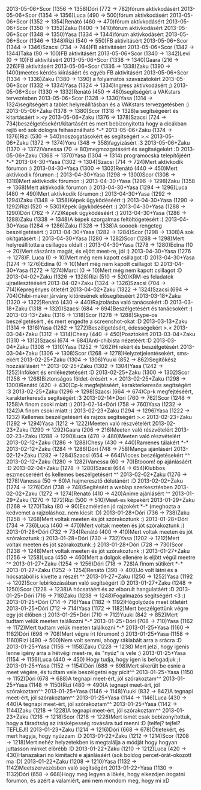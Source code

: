 <tr><td>2013-05-06</td><td>+</td><td>Scor (1356 &rarr; 1358)</td><td>Dóri (772 &rarr; 782)</td><td>fórum aktívkodásért</td></tr>
<tr><td>2013-05-06</td><td>+</td><td>Scor (1354 &rarr; 1356)</td><td>Luca (490 &rarr; 500)</td><td>fórum aktívkodásért</td></tr>
<tr><td>2013-05-06</td><td>+</td><td>Scor (1352 &rarr; 1354)</td><td>Renátó (460 &rarr; 470)</td><td>fórum aktívkodásért</td></tr>
<tr><td>2013-05-06</td><td>+</td><td>Scor (1350 &rarr; 1352)</td><td>Zaku (1400 &rarr; 1410)</td><td>fórum aktívkodásért</td></tr>
<tr><td>2013-05-06</td><td>+</td><td>Scor (1348 &rarr; 1350)</td><td>Yasa (1334 &rarr; 1344)</td><td>fórum aktívkodásért</td></tr>
<tr><td>2013-05-06</td><td>+</td><td>Scor (1346 &rarr; 1348)</td><td>Rizi (540 &rarr; 550)</td><td>FB aktivitásért</td></tr>
<tr><td>2013-05-06</td><td>+</td><td>Scor (1344 &rarr; 1346)</td><td>Szacsi (734 &rarr; 744)</td><td>FB aktivitásért</td></tr>
<tr><td>2013-05-06</td><td>+</td><td>Scor (1342 &rarr; 1344)</td><td>Taka (90 &rarr; 100)</td><td>FB aktivitásért</td></tr>
<tr><td>2013-05-06</td><td>+</td><td>Scor (1340 &rarr; 1342)</td><td>Levi (0 &rarr; 10)</td><td>FB aktivitásért</td></tr>
<tr><td>2013-05-06</td><td>+</td><td>Scor (1338 &rarr; 1340)</td><td>Gaara (216 &rarr; 226)</td><td>FB aktivitásért</td></tr>
<tr><td>2013-05-06</td><td>+</td><td>Scor (1336 &rarr; 1338)</td><td>Zaku (1390 &rarr; 1400)</td><td>meetes kérdés kiírásáért és egyéb FB aktivitásért</td></tr>
<tr><td>2013-05-06</td><td>+</td><td>Scor (1334 &rarr; 1336)</td><td>Zaku (1380 &rarr; 1390)</td><td> a folyamatos szavazatokért</td></tr>
<tr><td>2013-05-06</td><td>+</td><td>Scor (1332 &rarr; 1334)</td><td>Yasa (1324 &rarr; 1334)</td><td>Ingress aktívkodásért ;)</td></tr>
<tr><td>2013-05-06</td><td>+</td><td>Scor (1330 &rarr; 1332)</td><td>Renátó (450 &rarr; 460)</td><td>segítségért a VAKstars tervezésben</td></tr>
<tr><td>2013-05-06</td><td>+</td><td>Scor (1328 &rarr; 1330)</td><td>Yasa (1314 &rarr; 1324)</td><td>segítségért a tablet helyreállításban és a VAKstars tervezgetésben :)</td></tr>
<tr><td>2013-05-06</td><td>+</td><td>Zaku (1378 &rarr; 1380)</td><td>Scor (1318 &rarr; 1328)</td><td>a segítségéért és kitartásáért &gt;.&lt;y</td></tr>
<tr><td>2013-05-06</td><td>+</td><td>Zaku (1376 &rarr; 1378)</td><td>Szacsi (724 &rarr; 734)</td><td>beszélgetésekért/kitartásért és mert bebizonyította hogy a cicákban rejlő erő sok dologra felhasználható *-*</td></tr>
<tr><td>2013-05-06</td><td>+</td><td>Zaku (1374 &rarr; 1376)</td><td>Rizi (530 &rarr; 540)</td><td>noszogatásokért és segítségért &gt;.&lt;</td></tr>
<tr><td>2013-05-06</td><td>+</td><td>Zaku (1372 &rarr; 1374)</td><td>Yoru (348 &rarr; 358)</td><td>fagyizásért :3</td></tr>
<tr><td>2013-05-06</td><td>+</td><td>Zaku (1370 &rarr; 1372)</td><td>Vanessa (70 &rarr; 80)</td><td>megmozgatásért és segítségekért :D</td></tr>
<tr><td>2013-05-06</td><td>+</td><td>Zaku (1368 &rarr; 1370)</td><td>Yasa (1304 &rarr; 1314)</td><td> programocska telepítőjéért *-*</td></tr>
<tr><td>2013-04-30</td><td>+</td><td>Yasa (1302 &rarr; 1304)</td><td>Szacsi (714 &rarr; 724)</td><td>Mert aktívkodik fórumon :)</td></tr>
<tr><td>2013-04-30</td><td>+</td><td>Yasa (1300 &rarr; 1302)</td><td>Renátó (440 &rarr; 450)</td><td>Mert aktívkodik fórumon :)</td></tr>
<tr><td>2013-04-30</td><td>+</td><td>Yasa (1298 &rarr; 1300)</td><td>Scor (1308 &rarr; 1318)</td><td>Mert aktívkodik fórumon :)</td></tr>
<tr><td>2013-04-30</td><td>+</td><td>Yasa (1296 &rarr; 1298)</td><td>Zaku (1358 &rarr; 1368)</td><td>Mert aktívkodik fórumon :)</td></tr>
<tr><td>2013-04-30</td><td>+</td><td>Yasa (1294 &rarr; 1296)</td><td>Luca (480 &rarr; 490)</td><td>Mert aktívkodik fórumon :)</td></tr>
<tr><td>2013-04-30</td><td>+</td><td>Yasa (1292 &rarr; 1294)</td><td>Zaku (1348 &rarr; 1358)</td><td>Képek ügyködéséért :)</td></tr>
<tr><td>2013-04-30</td><td>+</td><td>Yasa (1290 &rarr; 1292)</td><td>Rizi (520 &rarr; 530)</td><td>Képek ügyködéséért :)</td></tr>
<tr><td>2013-04-30</td><td>+</td><td>Yasa (1288 &rarr; 1290)</td><td>Dóri (762 &rarr; 772)</td><td>Képek ügyködéséért :)</td></tr>
<tr><td>2013-04-30</td><td>+</td><td>Yasa (1286 &rarr; 1288)</td><td>Zaku (1338 &rarr; 1348)</td><td>A képek szorgalmas feltöltögetésért :)</td></tr>
<tr><td>2013-04-30</td><td>+</td><td>Yasa (1284 &rarr; 1286)</td><td>Zaku (1328 &rarr; 1338)</td><td>A sooook-rengeteg beszélgetésért :)</td></tr>
<tr><td>2013-04-30</td><td>+</td><td>Yasa (1282 &rarr; 1284)</td><td>Scor (1298 &rarr; 1308)</td><td>A sok okítgatásért :)</td></tr>
<tr><td>2013-04-30</td><td>+</td><td>Yasa (1280 &rarr; 1282)</td><td>Scor (1288 &rarr; 1298)</td><td>Mert helyreállította a csillagos oldalt :)</td></tr>
<tr><td>2013-04-30</td><td>+</td><td>Yasa (1278 &rarr; 1280)</td><td>Edina (10 &rarr; 20)</td><td>Mert rászánta magát, és eljött meet-re, jól :)</td></tr>
<tr><td>2013-04-30</td><td>+</td><td>Yasa (1276 &rarr; 1278)</td><td>F. Luca (0 &rarr; 10)</td><td>Mert még nem kapott csillagot :D</td></tr>
<tr><td>2013-04-30</td><td>+</td><td>Yasa (1274 &rarr; 1276)</td><td>Edina (0 &rarr; 10)</td><td>Mert még nem kapott csillagot :D</td></tr>
<tr><td>2013-04-30</td><td>+</td><td>Yasa (1272 &rarr; 1274)</td><td>Marci (0 &rarr; 10)</td><td>Mert még nem kapott csillagot :D</td></tr>
<tr><td>2013-04-02</td><td>+</td><td>Zaku (1326 &rarr; 1328)</td><td>Rizi (510 &rarr; 520)</td><td>KRM-es feladatok ujraélesztéésért</td></tr>
<tr><td>2013-04-02</td><td>+</td><td>Zaku (1324 &rarr; 1326)</td><td>Szacsi (704 &rarr; 714)</td><td>Képregényes ötletért</td></tr>
<tr><td>2013-04-02</td><td>+</td><td>Zaku (1322 &rarr; 1324)</td><td>Szacsi (694 &rarr; 704)</td><td>Chibi-maker járvány kitörésének elősegítéséért</td></tr>
<tr><td>2013-03-18</td><td>+</td><td>Zaku (1320 &rarr; 1322)</td><td>Renátó (430 &rarr; 440)</td><td>Rajzolásba való tanácsokért :D</td></tr>
<tr><td>2013-03-18</td><td>+</td><td>Zaku (1318 &rarr; 1320)</td><td>Szacsi (684 &rarr; 694)</td><td>Beszélgetésért és tanácsokért :)</td></tr>
<tr><td>2013-03-13</td><td>+</td><td>Zaku (1316 &rarr; 1318)</td><td>Scor (1278 &rarr; 1288)</td><td>Skype-os beszélgetésért , és mert engedte a screenshot-okat :D</td></tr>
<tr><td>2013-03-13</td><td>+</td><td>Zaku (1314 &rarr; 1316)</td><td>Yasa (1262 &rarr; 1272)</td><td>Beszélgetésért, édességekért &gt;.&lt;</td></tr>
<tr><td>2013-03-04</td><td>+</td><td>Zaku (1312 &rarr; 1314)</td><td>Chesy (440 &rarr; 450)</td><td>Posztokért</td></tr>
<tr><td>2013-03-04</td><td>+</td><td>Zaku (1310 &rarr; 1312)</td><td>Szacsi (674 &rarr; 684)</td><td>Anti-chibista nézetéért :D</td></tr>
<tr><td>2013-03-04</td><td>+</td><td>Zaku (1308 &rarr; 1310)</td><td>Yasa (1252 &rarr; 1262)</td><td>Hírekért és beszélgetésért</td></tr>
<tr><td>2013-03-04</td><td>+</td><td>Zaku (1306 &rarr; 1308)</td><td>Scor (1268 &rarr; 1278)</td><td>Helyzetjelentésekért, sms-ekért</td></tr>
<tr><td>2013-02-25</td><td>+</td><td>Zaku (1304 &rarr; 1306)</td><td>Yuuki (852 &rarr; 862)</td><td>Segítőkész hozzáállásért ^^</td></tr>
<tr><td>2013-02-25</td><td>+</td><td>Zaku (1302 &rarr; 1304)</td><td>Yasa (1242 &rarr; 1252)</td><td>Infókért és emlékeztetésért :D</td></tr>
<tr><td>2013-02-25</td><td>+</td><td>Zaku (1300 &rarr; 1302)</td><td>Scor (1258 &rarr; 1268)</td><td>Biztonságos földet-érésért &gt;.&lt;</td></tr>
<tr><td>2013-02-25</td><td>+</td><td>Zaku (1298 &rarr; 1300)</td><td>Renátó (420 &rarr; 430)</td><td>Cp-k megfejtéséért, karakterkeresős segítségért :3</td></tr>
<tr><td>2013-02-25</td><td>+</td><td>Zaku (1296 &rarr; 1298)</td><td>Szacsi (664 &rarr; 674)</td><td>Cp-k megfejtéséért, karakterkeresős segítségért :3</td></tr>
<tr><td>2013-02-14</td><td>+</td><td>Dóri (760 &rarr; 762)</td><td>Scor (1248 &rarr; 1258)</td><td>A finom csoki miatt :)</td></tr>
<tr><td>2013-02-14</td><td>+</td><td>Dóri (758 &rarr; 760)</td><td>Yasa (1232 &rarr; 1242)</td><td>A finom csoki miatt :)</td></tr>
<tr><td>2013-02-23</td><td>+</td><td>Zaku (1294 &rarr; 1296)</td><td>Yasa (1222 &rarr; 1232)</td><td> Kellemes beszélgetésért és rajzos segítségért &gt;.&lt;</td></tr>
<tr><td>2013-02-23</td><td>+</td><td>Zaku (1292 &rarr; 1294)</td><td>Yasa (1212 &rarr; 1222)</td><td>Meeten való részvételért</td></tr>
<tr><td>2013-02-23</td><td>+</td><td>Zaku (1290 &rarr; 1292)</td><td>Gaara (206 &rarr; 216)</td><td>Meeten való részvételért</td></tr>
<tr><td>2013-02-23</td><td>+</td><td>Zaku (1288 &rarr; 1290)</td><td>Luca (470 &rarr; 480)</td><td>Meeten való részvételért</td></tr>
<tr><td>2013-02-12</td><td>+</td><td>Zaku (1286 &rarr; 1288)</td><td>Chesy (430 &rarr; 440)</td><td>Ramenes tálakért *-* </td></tr>
<tr><td>2013-02-12</td><td>+</td><td>Zaku (1284 &rarr; 1286)</td><td>Dóri (748 &rarr; 758)</td><td>Manga ajánlásért </td></tr>
<tr><td>2013-02-12</td><td>+</td><td>Zaku (1282 &rarr; 1284)</td><td>Szacsi (654 &rarr; 664)</td><td>Vicces beszélgetésekért ^^</td></tr>
<tr><td>2013-02-12</td><td>+</td><td>Zaku (1280 &rarr; 1282)</td><td>Vanessa (60 &rarr; 70)</td><td>Btooom! op ajánlásáért :D</td></tr>
<tr><td>2013-02-04</td><td>+</td><td>Zaku (1278 &rarr; 1280)</td><td>Szacsi (644 &rarr; 654)</td><td>Klubbos eszmecseréért és kellemes beszélgetésért ^^</td></tr>
<tr><td>2013-02-02</td><td>+</td><td>Zaku (1276 &rarr; 1278)</td><td>Vanessa (50 &rarr; 60)</td><td>A hajmeresztő délutánért :D</td></tr>
<tr><td>2013-02-02</td><td>+</td><td>Zaku (1274 &rarr; 1276)</td><td>Dóri (738 &rarr; 748)</td><td>Segítésért a weblap szerkesztésben</td></tr>
<tr><td>2013-02-02</td><td>+</td><td>Zaku (1272 &rarr; 1274)</td><td>Renátó (410 &rarr; 420)</td><td>Anime ajánlásért ^^</td></tr>
<tr><td>2013-01-29</td><td>+</td><td>Zaku (1270 &rarr; 1272)</td><td>Rizi (500 &rarr; 510)</td><td>Meet-es képekért</td></tr>
<tr><td>2013-01-29</td><td>+</td><td>Zaku (1268 &rarr; 1270)</td><td>Taka (80 &rarr; 90)</td><td>Eszméletlen  jó rajzokért *-* (meghozta a kedvemet a rajzoláshoz..nem kicsit :D)</td></tr>
<tr><td>2013-01-28</td><td>+</td><td>Dóri (736 &rarr; 738)</td><td>Zaku (1258 &rarr; 1268)</td><td>Mert voltak meeten és jót szórakoztunk :)</td></tr>
<tr><td>2013-01-28</td><td>+</td><td>Dóri (734 &rarr; 736)</td><td>Luca (460 &rarr; 470)</td><td>Mert voltak meeten és jót szórakoztunk :)</td></tr>
<tr><td>2013-01-28</td><td>+</td><td>Dóri (732 &rarr; 734)</td><td>Renátó (400 &rarr; 410)</td><td>Mert voltak meeten és jót szórakoztunk :)</td></tr>
<tr><td>2013-01-28</td><td>+</td><td>Dóri (730 &rarr; 732)</td><td>Yasa (1202 &rarr; 1212)</td><td>Mert voltak meeten és jót szórakoztunk :)</td></tr>
<tr><td>2013-01-28</td><td>+</td><td>Dóri (728 &rarr; 730)</td><td>Scor (1238 &rarr; 1248)</td><td>Mert voltak meeten és jót szórakoztunk :)</td></tr>
<tr><td>2013-01-27</td><td>+</td><td>Zaku (1256 &rarr; 1258)</td><td>Luca (450 &rarr; 460)</td><td>Mert a dolgok ellenére is eljött végül meetre ^^</td></tr>
<tr><td>2013-01-27</td><td>+</td><td>Zaku (1254 &rarr; 1256)</td><td>Dóri (718 &rarr; 728)</td><td>A finom sütikért *-*</td></tr>
<tr><td>2013-01-27</td><td>+</td><td>Zaku (1252 &rarr; 1254)</td><td>Renátó (390 &rarr; 400)</td><td>Jó volt látni és a hócsatából is kivette a részét ^^</td></tr>
<tr><td>2013-01-27</td><td>+</td><td>Zaku (1250 &rarr; 1252)</td><td>Yasa (1192 &rarr; 1202)</td><td>Scor lebirkózásában való segítségért :D  </td></tr>
<tr><td>2013-01-27</td><td>+</td><td>Zaku (1248 &rarr; 1250)</td><td>Scor (1228 &rarr; 1238)</td><td>A hócsatáért és az elborult hangulatáért :D</td></tr>
<tr><td>2013-01-25</td><td>+</td><td>Dóri (716 &rarr; 718)</td><td>Zaku (1238 &rarr; 1248)</td><td>Fogalmazós segítségért &lt;3 :)</td></tr>
<tr><td>2013-01-25</td><td>+</td><td>Dóri (714 &rarr; 716)</td><td>Yasa (1182 &rarr; 1192)</td><td>Hógolyózós meet ötletért</td></tr>
<tr><td>2013-01-25</td><td>+</td><td>Dóri (712 &rarr; 714)</td><td>Yasa (1172 &rarr; 1182)</td><td>Mert beszélgettünk végre egy jót élőben :)</td></tr>
<tr><td>2013-01-25</td><td>+</td><td>Dóri (710 &rarr; 712)</td><td>Yuuki (842 &rarr; 852)</td><td>Mert tudtam velük meeten találkozni *-*</td></tr>
<tr><td>2013-01-25</td><td>+</td><td>Dóri (708 &rarr; 710)</td><td>Yasa (1162 &rarr; 1172)</td><td>Mert tudtam velük meeten találkozni *-*</td></tr>
<tr><td>2013-01-25</td><td>+</td><td>Yasa (1160 &rarr; 1162)</td><td>Dóri (698 &rarr; 708)</td><td>Mert végre írt fórumon! :)</td></tr>
<tr><td>2013-01-25</td><td>+</td><td>Yasa (1158 &rarr; 1160)</td><td>Rizi (490 &rarr; 500)</td><td>Nem volt semmi, ahogy rákiabált arra a srácra :D </td></tr>
<tr><td>2013-01-25</td><td>+</td><td>Yasa (1156 &rarr; 1158)</td><td>Zaku (1228 &rarr; 1238)</td><td> Mert jelzi, hogy igenis lenne igény arra a hétvégi meet-re, és &quot;nyúz&quot; is vele :)</td></tr>
<tr><td>2013-01-25</td><td>+</td><td>Yasa (1154 &rarr; 1156)</td><td>Luca (440 &rarr; 450)</td><td> Hogy tudja, hogy igen is befogadjuk ;) </td></tr>
<tr><td>2013-01-25</td><td>+</td><td>Yasa (1152 &rarr; 1154)</td><td>Dóri (688 &rarr; 698)</td><td>Mert sikerült be esnie a meet végére, és tudtam vele beszélgetni egy picit^^</td></tr>
<tr><td>2013-01-25</td><td>+</td><td>Yasa (1150 &rarr; 1152)</td><td>Dóri (678 &rarr; 688)</td><td>A tegnapi meet-ért, jól szórakoztam^^</td></tr>
<tr><td>2013-01-25</td><td>+</td><td>Yasa (1148 &rarr; 1150)</td><td>Rizi (480 &rarr; 490)</td><td>A tegnapi meet-ért, jól szórakoztam^^</td></tr>
<tr><td>2013-01-25</td><td>+</td><td>Yasa (1146 &rarr; 1148)</td><td>Yuuki (832 &rarr; 842)</td><td>A tegnapi meet-ért, jól szórakoztam^^</td></tr>
<tr><td>2013-01-25</td><td>+</td><td>Yasa (1144 &rarr; 1146)</td><td>Luca (430 &rarr; 440)</td><td>A tegnapi meet-ért, jól szórakoztam^^</td></tr>
<tr><td>2013-01-25</td><td>+</td><td>Yasa (1142 &rarr; 1144)</td><td>Zaku (1218 &rarr; 1228)</td><td>A tegnapi meet-ért, jól szórakoztam^^</td></tr>
<tr><td>2013-01-23</td><td>+</td><td>Zaku (1216 &rarr; 1218)</td><td>Scor (1218 &rarr; 1228)</td><td>Mert ismét csak bebizonyítottuk, hogy a fáradtság az írásképesség rovására tud menni :D (telfej? tejfel? TEFLEJ!) </td></tr>
<tr><td>2013-01-23</td><td>+</td><td>Zaku (1214 &rarr; 1216)</td><td>Dóri (668 &rarr; 678)</td><td>Ötletekért, és mert hagyja, hogy nyúzzam :D</td></tr>
<tr><td>2013-01-22</td><td>+</td><td>Zaku (1212 &rarr; 1214)</td><td>Scor (1208 &rarr; 1218)</td><td>Mert nehéz helyzetekben is megtalálja a módját hogy hogyan juttasson minket előrébb :D</td></tr>
<tr><td>2013-01-22</td><td>+</td><td>Zaku (1210 &rarr; 1212)</td><td>Luca (420 &rarr; 430)</td><td>Hanazakari no kimitachi e ajánlásáért (sok boldog percet-órát-okozott ma :D)</td></tr>
<tr><td>2013-01-22</td><td>+</td><td>Zaku (1208 &rarr; 1210)</td><td>Yasa (1132 &rarr; 1142)</td><td>Meetszervezésben való segítségért</td></tr>
<tr><td>2013-01-22</td><td>+</td><td>Yasa (1130 &rarr; 1132)</td><td>Dóri (658 &rarr; 668)</td><td>Hogy meg legyen a lökés, hogy elkezdjen írogatni fórumon, és azért a valamiért, ami nem mondom meg, hogy mi xD</td></tr>
